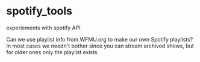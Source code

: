 # spotify_tools
experiements with spotify API

Can we use playlist info from WFMU.org to make our own Spotify playlists?  In most cases we needn't bother since you can stream archived shows, but for older ones only the playlist exists.
